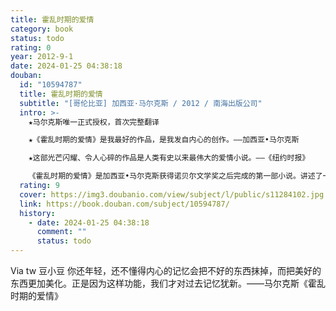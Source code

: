 ```yaml
---
title: 霍乱时期的爱情
category: book
status: todo
rating: 0
year: 2012-9-1
date: 2024-01-25 04:38:18
douban:
  id: "10594787"
  title: 霍乱时期的爱情
  subtitle: "[哥伦比亚] 加西亚·马尔克斯 / 2012 / 南海出版公司"
  intro: >-
    ★马尔克斯唯一正式授权，首次完整翻译

    ★《霍乱时期的爱情》是我最好的作品，是我发自内心的创作。——加西亚•马尔克斯

    ★这部光芒闪耀、令人心碎的作品是人类有史以来最伟大的爱情小说。——《纽约时报》

    《霍乱时期的爱情》是加西亚•马尔克斯获得诺贝尔文学奖之后完成的第一部小说。讲述了一段跨越半个多世纪的爱情史诗，穷尽了所有爱情的可能性：忠贞的、隐秘的、粗暴的、羞怯的、柏拉图式的、放荡的、转瞬即逝的、生死相依的……再现了时光的无情流逝，被誉为“人类有史以来最伟大的爱情小说”，是20世纪最重要的经典文学巨著之一。
  rating: 9
  cover: https://img3.doubanio.com/view/subject/l/public/s11284102.jpg
  link: https://book.douban.com/subject/10594787/
  history:
    - date: 2024-01-25 04:38:18
      comment: ""
      status: todo
---
```


Via tw 豆小豆 你还年轻，还不懂得内心的记忆会把不好的东西抹掉，而把美好的东西更加美化。正是因为这样功能，我们才对过去记忆犹新。——马尔克斯《霍乱时期的爱情》